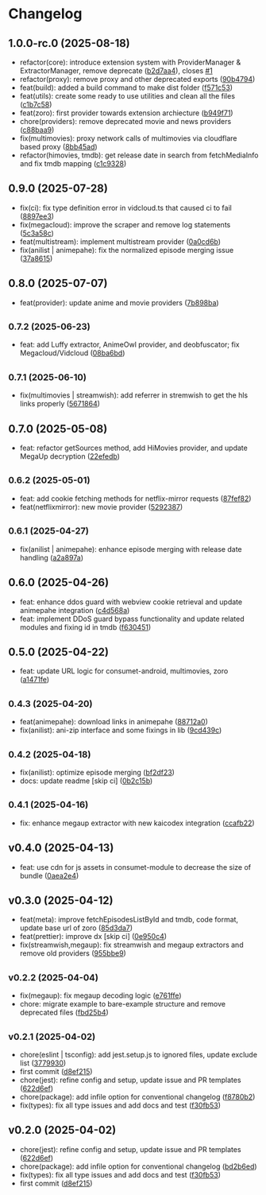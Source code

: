# Changelog

## 1.0.0-rc.0 (2025-08-18)

* refactor(core): introduce extension system with ProviderManager & ExtractorManager, remove deprecate ([b2d7aa4](https://github.com/2004durgesh/react-native-consumet/commit/b2d7aa4)), closes [#1](https://github.com/2004durgesh/react-native-consumet/issues/1)
* refactor(proxy): remove proxy and other deprecated exports ([90b4794](https://github.com/2004durgesh/react-native-consumet/commit/90b4794))
* feat(build): added a build command to make dist folder ([f571c53](https://github.com/2004durgesh/react-native-consumet/commit/f571c53))
* feat(utils): create some ready to use utilities and clean all the files ([c1b7c58](https://github.com/2004durgesh/react-native-consumet/commit/c1b7c58))
* feat(zoro): first provider towards extension archiecture ([b949f71](https://github.com/2004durgesh/react-native-consumet/commit/b949f71))
* chore(providers): remove deprecated movie and news providers ([c88baa9](https://github.com/2004durgesh/react-native-consumet/commit/c88baa9))
* fix(multimovies): proxy network calls of multimovies via cloudflare based proxy ([8bb45ad](https://github.com/2004durgesh/react-native-consumet/commit/8bb45ad))
* refactor(himovies, tmdb): get release date in search from fetchMediaInfo and fix tmdb mapping ([c1c9328](https://github.com/2004durgesh/react-native-consumet/commit/c1c9328))

## 0.9.0 (2025-07-28)

* fix(ci): fix type definition error in vidcloud.ts that caused ci to fail ([8897ee3](https://github.com/2004durgesh/react-native-consumet/commit/8897ee3))
* fix(megacloud): improve the scraper and remove log statements ([5c3a58c](https://github.com/2004durgesh/react-native-consumet/commit/5c3a58c))
* feat(multistream): implement multistream provider ([0a0cd6b](https://github.com/2004durgesh/react-native-consumet/commit/0a0cd6b))
* fix(anilist | animepahe): fix the normalized episode merging issue ([37a8615](https://github.com/2004durgesh/react-native-consumet/commit/37a8615))

## 0.8.0 (2025-07-07)

* feat(provider): update anime and movie providers ([7b898ba](https://github.com/2004durgesh/react-native-consumet/commit/7b898ba))

## <small>0.7.2 (2025-06-23)</small>

* feat: add Luffy extractor, AnimeOwl provider, and deobfuscator; fix Megacloud/Vidcloud ([08ba6bd](https://github.com/2004durgesh/react-native-consumet/commit/08ba6bd))

## <small>0.7.1 (2025-06-10)</small>

* fix(multimovies | streamwish): add referrer in stremwish to get the hls links properly ([5671864](https://github.com/2004durgesh/react-native-consumet/commit/5671864))

## 0.7.0 (2025-05-08)

* feat: refactor getSources method, add HiMovies provider, and update MegaUp decryption ([22efedb](https://github.com/2004durgesh/react-native-consumet/commit/22efedb))

## <small>0.6.2 (2025-05-01)</small>

* feat: add cookie fetching methods for netflix-mirror requests ([87fef82](https://github.com/2004durgesh/react-native-consumet/commit/87fef82))
* feat(netflixmirror): new movie provider ([5292387](https://github.com/2004durgesh/react-native-consumet/commit/5292387))

## <small>0.6.1 (2025-04-27)</small>

* fix(anilist | animepahe): enhance episode merging with release date handling ([a2a897a](https://github.com/2004durgesh/react-native-consumet/commit/a2a897a))

## 0.6.0 (2025-04-26)

* feat: enhance ddos guard with webview cookie retrieval and update animepahe integration ([c4d568a](https://github.com/2004durgesh/react-native-consumet/commit/c4d568a))
* feat: implement DDoS guard bypass functionality and update related modules and fixing id in tmdb ([f630451](https://github.com/2004durgesh/react-native-consumet/commit/f630451))

## 0.5.0 (2025-04-22)

* feat: update URL logic for consumet-android, multimovies, zoro ([a1471fe](https://github.com/2004durgesh/react-native-consumet/commit/a1471fe))

## <small>0.4.3 (2025-04-20)</small>

* feat(animepahe): download links in animepahe ([88712a0](https://github.com/2004durgesh/react-native-consumet/commit/88712a0))
* fix(anilist): ani-zip interface and some fixings in lib ([9cd439c](https://github.com/2004durgesh/react-native-consumet/commit/9cd439c))

## <small>0.4.2 (2025-04-18)</small>

* fix(anilist): optimize episode merging ([bf2df23](https://github.com/2004durgesh/react-native-consumet/commit/bf2df23))
* docs: update readme [skip ci] ([0b2c15b](https://github.com/2004durgesh/react-native-consumet/commit/0b2c15b))

## <small>0.4.1 (2025-04-16)</small>

* fix: enhance megaup extractor with new kaicodex integration ([ccafb22](https://github.com/2004durgesh/react-native-consumet/commit/ccafb22))

## v0.4.0 (2025-04-13)

* feat: use cdn for js assets in consumet-module to decrease the size of bundle ([0aea2e4](https://github.com/2004durgesh/react-native-consumet/commit/0aea2e4))

## v0.3.0 (2025-04-12)

* feat(meta): improve fetchEpisodesListById and tmdb, code format, update base url of zoro ([85d3da7](https://github.com/2004durgesh/react-native-consumet/commit/85d3da7))
* feat(prettier): improve dx [skip ci] ([0e950c4](https://github.com/2004durgesh/react-native-consumet/commit/0e950c4))
* fix(streamwish,megaup): fix streamwish and megaup extractors and remove old providers ([955bbe9](https://github.com/2004durgesh/react-native-consumet/commit/955bbe9))

## <small>v0.2.2 (2025-04-04)</small>

* fix(megaup): fix megaup decoding logic ([e761ffe](https://github.com/2004durgesh/react-native-consumet/commit/e761ffe))
* chore: migrate example to bare-example structure and remove deprecated files ([fbd25b4](https://github.com/2004durgesh/react-native-consumet/commit/fbd25b4))

## <small>v0.2.1 (2025-04-02)</small>

* chore(eslint | tsconfig): add jest.setup.js to ignored files, update exclude list ([3779930](https://github.com/2004durgesh/react-native-consumet/commit/3779930))
* first commit ([d8ef215](https://github.com/2004durgesh/react-native-consumet/commit/d8ef215))
* chore(jest): refine config and setup, update issue and PR templates ([622d6ef](https://github.com/2004durgesh/react-native-consumet/commit/622d6ef))
* chore(package): add infile option for conventional changelog ([f8780b2](https://github.com/2004durgesh/react-native-consumet/commit/f8780b2))
* fix(types): fix all type issues and add docs and test ([f30fb53](https://github.com/2004durgesh/react-native-consumet/commit/f30fb53))

## v0.2.0 (2025-04-02)

* chore(jest): refine config and setup, update issue and PR templates ([622d6ef](https://github.com/2004durgesh/react-native-consumet/commit/622d6ef))
* chore(package): add infile option for conventional changelog ([bd2b6ed](https://github.com/2004durgesh/react-native-consumet/commit/bd2b6ed))
* fix(types): fix all type issues and add docs and test ([f30fb53](https://github.com/2004durgesh/react-native-consumet/commit/f30fb53))
* first commit ([d8ef215](https://github.com/2004durgesh/react-native-consumet/commit/d8ef215))

